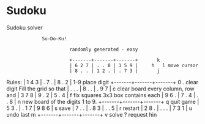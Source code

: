 Sudoku
======

Sudoku solver




                 Su-Do-Ku!

                           randomly generated - easy

                           +-------+-------+-------+       k
                           | 6 2 7 | . . 8 | 1 5 9 |     h   l move cursor
                           | 8 . . | 1 2 . | . 7 3 |       j
Rules:                     | 1 4 3 | . 7 . | 8 . 2 |      1-9  place digit
                           +-------+-------+-------+      0 .  clear digit
 Fill the grid so that     | . . . | 8 . . | . 9 7 |       c   clear board
 every column, row and     | 3 7 8 | 9 . 2 | 5 . 4 |       f   fix squares
 3x3 box contains each     | 9 6 . | 7 . 4 | . . 8 |       n   new board
 of the digits 1 to 9.     +-------+-------+-------+       q   quit game
                           | 5 3 . | . 1 7 | 9 8 6 |       s   save
                           | 7 . . | . 8 3 | . . 5 |       r   restart
                           | 2 8 . | . . . | 7 3 1 |       u   undo last m
                           +-------+-------+-------+       v   solve
                                                           ?   request hin






